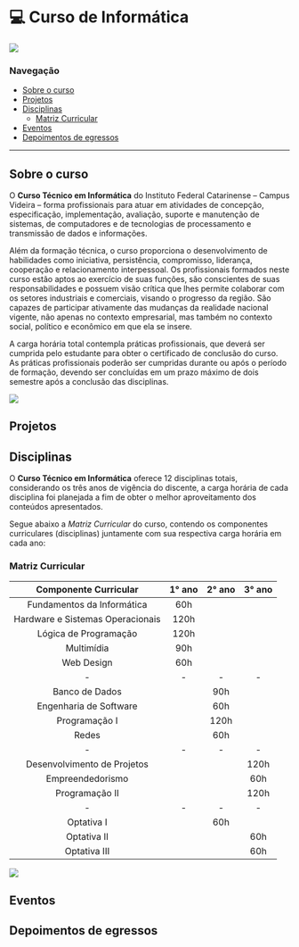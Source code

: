 # :computer: Curso de Informática

<a href="https://www.instagram.com/ifc.oficial.videira/"><img src="https://img.shields.io/badge/Instagram-ifc.oficial.videira-e4465e.svg?style=for-the-badge&logo=Instagram&logoWidth=30&labelColor=fafafa"/></a>

### Navegação

<ul>
    <li>
        <a href="#sobre-o-curso">Sobre o curso</a>
        </li>
        <li>
            <a href="#projetos">Projetos</a>
        </li>
        <li>
            <a href="#disciplinas">Disciplinas</a>
            <ul>
                <li>
                    <a href="#matriz-curricular">Matriz Curricular</a>
                </li>
            </ul>
        </li>
        <li>
            <a href="#eventos">Eventos</a>
        </li>
        <li>
            <a href="#depoimentos-de-egressos">Depoimentos de egressos</a>
        </li>
</ul>

<hr/>

## Sobre o curso

O **Curso Técnico em Informática** do Instituto Federal Catarinense – Campus Videira – forma profissionais para atuar em atividades de concepção, especificação, implementação, avaliação, suporte e manutenção de sistemas, de computadores e de tecnologias de processamento e transmissão de dados e informações.

Além da formação técnica, o curso proporciona o desenvolvimento de habilidades como iniciativa, persistência, compromisso, liderança, cooperação e relacionamento interpessoal. Os profissionais formados neste curso estão aptos ao exercício de suas funções, são conscientes de suas responsabilidades e possuem visão crítica que lhes permite colaborar com os setores industriais e comerciais, visando o progresso da região. São capazes de participar ativamente das mudanças da realidade nacional vigente, não apenas no contexto empresarial, mas também no contexto social, político e econômico em que ela se insere.

A carga horária total contempla práticas profissionais, que deverá ser cumprida pelo estudante para obter o certificado de conclusão do curso. As práticas profissionais poderão ser cumpridas durante ou após o período de formação, devendo ser concluídas em um prazo máximo de dois semestre após a conclusão das disciplinas.
 
<a href="src/pages/sobre.md"><img src="https://img.shields.io/badge/-Mais%20informa%C3%A7%C3%B5es%20sobre%20o%20curso-green?style=for-the-badge&color=037623"/></a>
 

## Projetos

## Disciplinas

O **Curso Técnico em Informática** oferece 12 disciplinas totais, considerando os três anos de vigência do discente, a carga horária de cada disciplina foi planejada a fim de obter o melhor aproveitamento dos conteúdos apresentados.

Segue abaixo a *Matriz Curricular* do curso, contendo os componentes curriculares (disciplinas) juntamente com sua respectiva carga horária em cada ano:

### Matriz Curricular

Componente Curricular | 1° ano | 2° ano | 3° ano |
:------:  | :-------:  |  :-------: | :--------: |
Fundamentos da Informática | 60h 
Hardware e Sistemas Operacionais | 120h
Lógica de Programação | 120h 
Multimídia | 90h  
Web Design | 60h
-| - | - | - |
Banco de Dados | | 90h 
Engenharia de Software | | 60h 
Programação I | | 120h
Redes | | 60h
-| - | - | - |
Desenvolvimento de Projetos | | | 120h
Empreendedorismo | | | 60h
Programação II | | | 120h
-| - | - | - |
Optativa I | | 60h
Optativa II | | | 60h
Optativa III | | | 60h

<a href="src/pages/disciplinas.md"><img src="https://img.shields.io/badge/-Mais%20informa%C3%A7%C3%B5es%20sobre%20as%20disciplinas-green?style=for-the-badge&color=037623"/></a>

## Eventos

## Depoimentos de egressos
